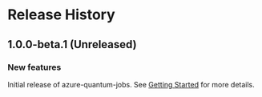 # Release History

## 1.0.0-beta.1 (Unreleased)

### New features
Initial release of azure-quantum-jobs. See [Getting Started](https://github.com/Azure/azure-sdk-for-java/blob/master/sdk/quantum/azure-quantum-jobs/README.md#getting-started) for more details.
